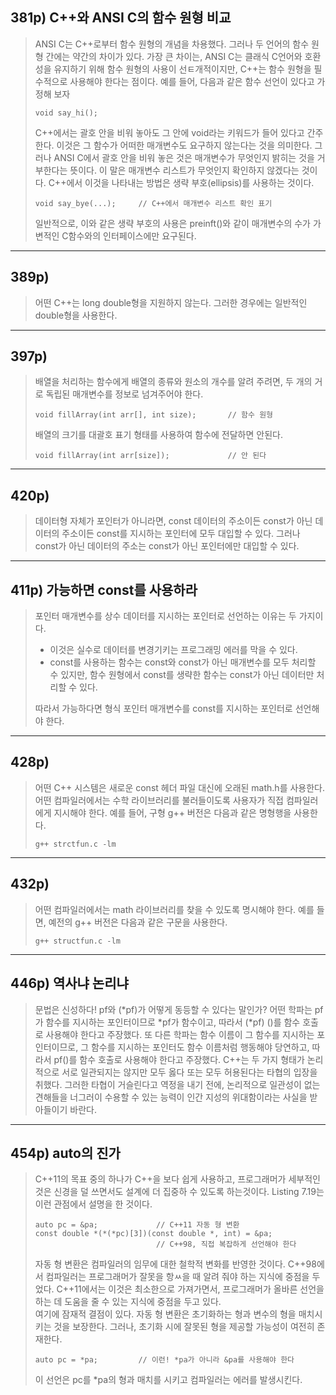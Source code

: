 ## 381p) C++와 ANSI C의 함수 원형 비교
> ANSI C는 C++로부터 함수 원형의 개념을 차용했다. 그러나 두 언어의 함수 원형 간에는 약간의 차이가 있다. 가장 큰 차이는, ANSI C는 클래식 C언어와 호환성을 유지하기 위해 함수 원형의 사용이 선ㅌ개적이지만, C++는 함수 원형을 필수적으로 사용해야 한다는 점이다. 예를 들어, 다음과 같은 함수 선언이 있다고 가정해 보자
> <pre><code>void say_hi();</code></pre>
> C++에서는 괄호 안을 비워 놓아도 그 안에 void라는 키워드가 들어 있다고 간주한다. 이것은 그 함수가 어떠한 매개변수도 요구하지 않는다는 것을 의미한다. 그러나 ANSI C에서 괄호 안을 비워 놓은 것은 매개변수가 무엇인지 밝히는 것을 거부한다는 뜻이다. 이 말은 매개변수 리스트가 무엇인지 확인하지 않겠다는 것이다. C++에서 이것을 나타내는 방법은 생략 부호(ellipsis)를 사용하는 것이다.
> <pre><code>void say_bye(...);     // C++에서 매개변수 리스트 확인 표기</code></pre>
> 일반적으로, 이와 같은 생략 부호의 사용은 preinft()와 같이 매개변수의 수가 가변적인 C함수와의 인터페이스에만 요구된다.
___
## 389p)
> 어떤 C++는 long double형을 지원하지 않는다. 그러한 경우에는 일반적인 double형을 사용한다.
___
##  397p)
> 배열을 처리하는 함수에게 배열의 종류와 원소의 개수를 알려 주려면, 두 개의 거로 독립된 매개변수를 정보로 넘겨주어야 한다.
> <pre><code>void fillArray(int arr[], int size);       // 함수 원형</code></pre>
> 배열의 크기를 대괄호 표기 형태를 사용하여 함수에 전달하면 안된다.
> <pre><code>void fillArray(int arr[size]);             // 안 된다</code></pre>
___
## 420p)
> 데이터형 자체가 포인터가 아니라면, const 데이터의 주소이든 const가 아닌 데이터의 주소이든 const를 지시하는 포인터에 모두 대입할 수 있다. 그러나 const가 아닌 데이터의 주소는 const가 아닌 포인터에만 대입할 수 있다.
___
## 411p) 가능하면 const를 사용하라
> 포인터 매개변수를 상수 데이터를 지시하는 포인터로 선언하는 이유는 두 가지이다.
> * 이것은 실수로 데이터를 변경기키는 프로그래밍 에러를 막을 수 있다.
> * const를 사용하는 함수는 const와 const가 아닌 매개변수를 모두 처리할 수 있지만, 함수 원형에서 const를 생략한 함수는 const가 아닌 데이터만 처리할 수 있다.
> 
> 따라서 가능하다면 형식 포인터 매개변수를 const를 지시하는 포인터로 선언해야 한다.
___
## 428p)
> 어떤 C++ 시스템은 새로운 const 헤더 파일 대신에 오래된 math.h를 사용한다. 어떤 컴파일러에서는 수학 라이브러리를 불러들이도록 사용자가 직접 컴파일러에게 지시해야 한다. 예를 들어, 구형 g++ 버전은 다음과 같은 명형행을 사용한다.
> <pre><code>g++ strctfun.c -lm</code></pre>
___
## 432p)
> 어떤 컴파일러에서는 math 라이브러리를 찾을 수 있도록 명시해야 한다. 예를 들면, 예전의 g++ 버전은 다음과 같은 구문을 사용한다.
> <pre><code>g++ structfun.c -lm</code></pre>
___
## 446p) 역사냐 논리냐
> 문법은 신성하다! pf와 (*pf)가 어떻게 동등할 수 있다는 말인가? 어떤 학파는 pf가 함수를 지시하는 포인터이므로 *pf가 함수이고, 따라서 (*pf) ()를 함수 호출로 사용해야 한다고 주장했다. 또 다른 학파는 함수 이름이 그 함수를 지시하는 포인터이므로, 그 함수를 지시하는 포인터도 함수 이름처럼 행동해야 당연하고, 따라서 pf()를 함수 호출로 사용해야 한다고 주장했다. C++는 두 가지 형태가 논리적으로 서로 일관되지는 않지만 모두 옳다 또는 모두 허용된다는 타협의 입장을 취했다. 그러한 타협이 거슬린다고 역정을 내기 전에, 논리적으로 일관성이 없는 견해들을 너그러이 수용할 수 있는 능력이 인간 지성의 위대함이라는 사실을 받아들이기 바란다.
___
## 454p) auto의 진가
> C++11의 목표 중의 하나가 C++을 보다 쉽게 사용하고, 프로그래머가 세부적인 것은 신경을 덜 쓰면서도 설계에 더 집중하 수 있도록 하는것이다. Listing 7.19는 이런 관점에서 설명을 한 것이다.
> <pre><code>auto pc = &pa;             // C++11 자동 형 변환
> const double *(*(*pc)[3])(const double *, int) = &pa;
>                            // C++98, 직접 복잡하게 선언해야 한다</code></pre>
> 자동 형 변환은 컴파일러의 임무에 대한 철학적 변화를 반영한 것이다. C++98에서 컴파일러는 프로그래머가 잘못을 항ㅆ을 때 알려 줘야 하는 지식에 중점을 두었다. C++11에서는 이것은 최소한으로 가져가면서, 프로그래머가 올바른 선언을 하는 데 도움을 줄 수 있는 지식에 중점을 두고 있다.  
> 여기에 잠재적 결점이 있다. 자동 형 변환은 초기화하는 형과 변수의 형을 매치시키는 것을 보장한다. 그러나, 초기화 시에 잘못된 형을 제공할 가능성이 여전히 존재한다.
> <pre><code>auto pc = *pa;         // 이런! *pa가 아니라 &pa를 사용해야 한다</code></pre>
> 이 선언은 pc를 *pa의 형과 매치를 시키고 컴파일러는 에러를 발생시킨다. 